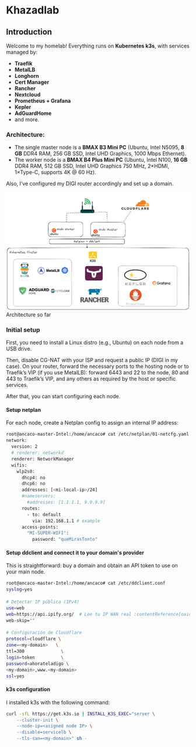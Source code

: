 # Khazadlab

## Introduction

Welcome to my homelab! Everything runs on **Kubernetes k3s**, with services managed by:
- **Traefik**  
- **MetalLB**  
- **Longhorn**  
- **Cert Manager**
- **Rancher**    
- **Nextcloud**  
- **Prometheus + Grafana** 
- **Kepler**   
- **AdGuardHome**  
- and more.

### Architecture:
- The single master node is a **BMAX B3 Mini PC** (Ubuntu, Intel N5095, **8 GB** DDR4 RAM, 256 GB SSD, Intel UHD Graphics, 1000 Mbps Ethernet).
- The worker node is a **BMAX B4 Plus Mini PC** (Ubuntu, Intel N100, **16 GB** DDR4 RAM, 512 GB SSD, Intel UHD Graphics 750 MHz, 2×HDMI, 1×Type-C, supports 4K @ 60 Hz).

Also, I’ve configured my DIGI router accordingly and set up a domain.

![Architecture](architecture_plot.png) Architecture so far

### Initial setup 

First, you need to install a Linux distro (e.g., Ubuntu) on each node from a USB drive.

Then, disable CG-NAT with your ISP and request a public IP (DIGI in my case).
On your router, forward the necessary ports to the hosting node or to Traefik’s VIP (if you use MetalLB): forward 6443 and 22 to the node, 80 and 443 to Traefik’s VIP, and any others as required by the host or specific services.

After that, you can start configuring each node.

#### Setup netplan

For each node, create a Netplan config to assign an internal IP address:

```bash
root@ancaco-master-Intel:/home/ancaco# cat /etc/netplan/01-netcfg.yaml
network:
  version: 2
  # renderer: networkd
  renderer: NetworkManager 
  wifis:
    wlp2s0:
      dhcp4: no
      dhcp6: no
      addresses: [<mi-local-ip>/24]
      #nameservers:
        #addresses: [1.1.1.1, 9.9.9.9]
      routes:
        - to: default
          via: 192.168.1.1 # example
      access-points:
        "MI-SUPER-WIFI":
          password: "queMirasTonto"
```

#### Setup ddclient and connect it to your domain's provider

This is straightforward: buy a domain and obtain an API token to use on your main node.

```bash
root@ancaco-master-Intel:/home/ancaco# cat /etc/ddclient.conf
syslog=yes

# Detectar IP pública (IPv4)
use=web
web=https://api.ipify.org/  # Lee tu IP WAN real :contentReference[oaicite:3]{index=3}
web-skip=""

# Configuración de Cloudflare
protocol=cloudflare \
zone=<my-domain>   \
ttl=300              \
login=token          \
password=ahorateladigo \
<my-domain>,www.<my-domain>
ssl=yes
```

#### k3s configuration

I installed k3s with the following command:

```bash
curl -sfL https://get.k3s.io | INSTALL_K3S_EXEC="server \
    --cluster-init \
    --node-ip=<asigned node IP> \
    --disable=servicelb \
    --tls-san=<my-domain>" sh - 
```